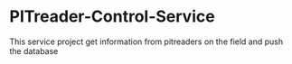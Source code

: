 # PITreader-Control-Service
This service project get information from pitreaders on the field and push the database

